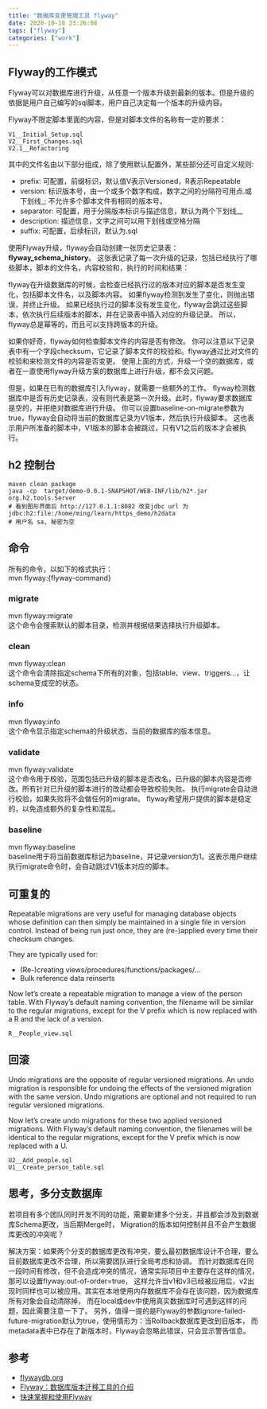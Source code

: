 ```yaml
---
title: "数据库变更管理工具 flyway"
date: 2020-10-18 23:26:08
tags: ["flyway"]
categories: ["work"]
---
```


## Flyway的工作模式
Flyway可以对数据库进行升级，从任意一个版本升级到最新的版本。但是升级的依据是用户自己编写的sql脚本，用户自己决定每一个版本的升级内容。

Flyway不限定脚本里面的内容，但是对脚本文件的名称有一定的要求：
```shell script
V1__Initial_Setup.sql
V2__First_Changes.sql
V2.1__Refactoring
```

其中的文件名由以下部分组成，除了使用默认配置外，某些部分还可自定义规则:
- prefix: 可配置，前缀标识，默认值V表示Versioned，R表示Repeatable
- version: 标识版本号，由一个或多个数字构成，数字之间的分隔符可用点.或下划线_; 不允许多个脚本文件有相同的版本号。
- separator: 可配置，用于分隔版本标识与描述信息，默认为两个下划线__
- description: 描述信息，文字之间可以用下划线或空格分隔
- suffix: 可配置，后续标识，默认为.sql

使用Flyway升级，flyway会自动创建一张历史记录表： **flyway_schema_history**。
这张表记录了每一次升级的记录，包括已经执行了哪些脚本，脚本的文件名，内容校验和，执行的时间和结果：

flyway在升级数据库的时候，会检查已经执行过的版本对应的脚本是否发生变化，包括脚本文件名，以及脚本内容。
如果flyway检测到发生了变化，则抛出错误，并终止升级。
如果已经执行过的脚本没有发生变化，flyway会跳过这些脚本，依次执行后续版本的脚本，并在记录表中插入对应的升级记录。
所以，flyway总是幂等的，而且可以支持跨版本的升级。

如果你好奇，flyway如何检查脚本文件的内容是否有修改。
你可以注意以下记录表中有一个字段checksum，它记录了脚本文件的校验和。flyway通过比对文件的校验和来检测文件的内容是否变更。
使用上面的方式，升级一个空的数据库，或者在一直使用flyway升级方案的数据库上进行升级，都不会又问题。

但是，如果在已有的数据库引入flyway，就需要一些额外的工作。
flyway检测数据库中是否有历史记录表，没有则代表是第一次升级。此时，flyway要求数据库是空的，并拒绝对数据库进行升级。
你可以设置baseline-on-migrate参数为true，flyway会自动将当前的数据库记录为V1版本，然后执行升级脚本。
这也表示用户所准备的脚本中，V1版本的脚本会被跳过，只有V1之后的版本才会被执行。

## h2 控制台
```shell script
maven clean package
java -cp  target/demo-0.0.1-SNAPSHOT/WEB-INF/lib/h2*.jar org.h2.tools.Server
# 看到图形界面后 http://127.0.1.1:8082 改变jdbc url 为 jdbc:h2:file:/home/ming/learn/https_demo/h2data
# 用户名 sa, 秘密为空
```

## 命令
所有的命令，以如下的格式执行：  
mvn flyway:{flyway-command}

### migrate
mvn flyway:migrate  
这个命令会搜索默认的脚本目录，检测并根据结果选择执行升级脚本。

### clean
mvn flyway:clean  
这个命令会清除指定schema下所有的对象，包括table、view、triggers...，让schema变成空的状态。

### info
mvn flyway:info  
这个命令显示指定schema的升级状态，当前的数据库的版本信息。

### validate
mvn flyway:validate  
这个命令用于校验，范围包括已升级的脚本是否改名，已升级的脚本内容是否修改。所有针对已升级的脚本进行的改动都会导致校验失败。
执行migrate会自动进行校验，如果失败将不会做任何的migrate。
flyway希望用户提供的脚本是稳定的，以免造成额外的复杂性和混乱。

### baseline
mvn flyway:baseline  
baseline用于将当前数据库标记为baseline，并记录version为1。这表示用户继续执行migrate命令时，会自动跳过V1版本对应的脚本。

## 可重复的
Repeatable migrations are very useful for managing database objects whose definition can then simply be
maintained in a single file in version control. Instead of being run just once, they are (re-)applied every time
their checksum changes.

They are typically used for:

- (Re-)creating views/procedures/functions/packages/…
- Bulk reference data reinserts

Now let’s create a repeatable migration to manage a view of the person table.
With Flyway’s default naming convention, the filename will be similar to the regular migrations,
except for the V prefix which is now replaced with a R and the lack of a version.

```shell script
R__People_view.sql
```

## 回滚
Undo migrations are the opposite of regular versioned migrations.
An undo migration is responsible for undoing the effects of the versioned migration with the same version.
Undo migrations are optional and not required to run regular versioned migrations.

Now let’s create undo migrations for these two applied versioned migrations.
With Flyway’s default naming convention, the filenames will be identical to the regular migrations,
except for the V prefix which is now replaced with a U.

```shell script
U2__Add_people.sql
U1__Create_person_table.sql
```

## 思考，多分支数据库
若项目有多个团队同时开发不同的功能，需要新建多个分支，并且都会涉及到数据库Schema更改，当后期Merge时，
Migration的版本如何控制并且不会产生数据库更改的冲突呢？

解决方案：如果两个分支的数据库更改有冲突，要么最初数据库设计不合理，要么目前数据库更改不合理，所以需要团队进行全局考虑和协调。
而针对数据库在同一段时间有修改，但不会造成冲突的情况，通常实际项目中主要存在这样的情况，那可以设置flyway.out-of-order=true，
这样允许当v1和v3已经被应用后，v2出现时同样也可以被应用。其实在本地使用内存数据库不会存在该问题，因为数据库所有对象会自动清除掉，
而在local或dev中使用真实数据库时可遇到这样的问题，因此需要注意一下了。
另外，值得一提的是Flyway的参数ignore-failed-future-migration默认为true，使用情形为：当Rollback数据库更改到旧版本，
而metadata表中已存在了新版本时，Flyway会忽略此错误，只会显示警告信息。

## 参考
- [flywaydb.org](https://flywaydb.org/getstarted/firststeps/maven)
- [Flyway：数据库版本迁移工具的介绍](https://www.jianshu.com/p/b321dafdfe83)
- [快速掌握和使用Flyway](https://blog.waterstrong.me/flyway-in-practice/)
